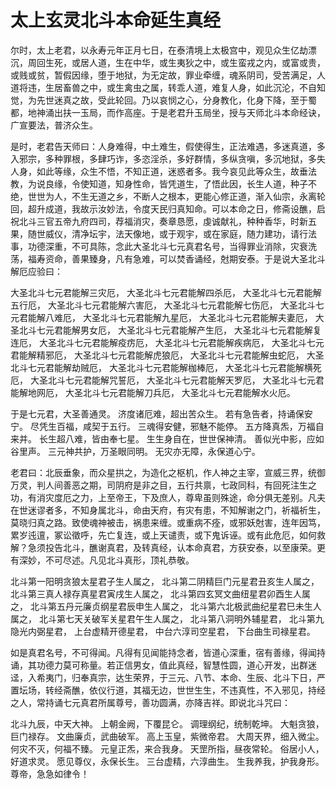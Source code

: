 # 太上玄灵北斗本命延生真经

尔时，太上老君，以永寿元年正月七日，在泰清境上太极宫中，观见众生亿劫漂沉，周回生死，或居人道，生在中华，或生夷狄之中，或生蛮戎之内，或富或贵，或贱或贫，暂假因缘，堕于地狱，为无定故，罪业牵缠，魂系阴司，受苦满足，人道将违，生居畜兽之中，或生禽虫之属，转乖人道，难复人身，如此沉沦，不自知觉，为先世迷真之故，受此轮回。乃以哀悯之心，分身教化，化身下降，至于蜀都，地神涌出扶一玉局，而作高座。于是老君升玉局坐，授与天师北斗本命经诀，广宣要法，普济众生。

是时，老君告天师曰：人身难得，中土难生，假使得生，正法难遇，多迷真道，多入邪宗，多种罪根，多肆巧诈，多恣淫杀，多好群情，多纵贪嗔，多沉地狱，多失人身，如此等缘，众生不悟，不知正道，迷惑者多。我今哀见此等众生，故垂法教，为说良缘，令使知道，知身性命，皆凭道生，了悟此因，长生人道，种子不绝，世世为人，不生无道之乡，不断人之根本，更能心修正道，渐入仙宗，永离轮回，超升成道，我故示汝妙法，令度天民归真知命。可以本命之日，修斋设醮，启祝北斗三官五帝九府四司，荐福消灾，奏章恳愿，虔诚献礼，种种香华，时新五果，随世威仪，清净坛宇，法天像地，或于观宇，或在家庭，随力建功，请行法事，功德深重，不可具陈，念此大圣北斗七元真君名号，当得罪业消除，灾衰洗荡，福寿资命，善果臻身，凡有急难，可以焚香诵经，尅期安泰。于是说大圣北斗解厄应验曰：

大圣北斗七元君能解三灾厄，
大圣北斗七元君能解四杀厄，
大圣北斗七元君能解五行厄，
大圣北斗七元君能解六害厄，
大圣北斗七元君能解七伤厄，
大圣北斗七元君能解八难厄，
大圣北斗七元君能解九星厄，
大圣北斗七元君能解夫妻厄，
大圣北斗七元君能解男女厄，
大圣北斗七元君能解产生厄，
大圣北斗七元君能解复连厄，
大圣北斗七元君能解疫疠厄，
大圣北斗七元君能解疾病厄，
大圣北斗七元君能解精邪厄，
大圣北斗七元君能解虎狼厄，
大圣北斗七元君能解虫蛇厄，
大圣北斗七元君能解劫贼厄，
大圣北斗七元君能解枷棒厄，
大圣北斗七元君能解横死厄，
大圣北斗七元君能解咒誓厄，
大圣北斗七元君能解天罗厄，
大圣北斗七元君能解地网厄，
大圣北斗七元君能解刀兵厄，
大圣北斗七元君能解水火厄。

于是七元君，大圣善通灵。
济度诸厄难，超出苦众生。
若有急告者，持诵保安宁。
尽凭生百福，咸契于五行。
三魂得安健，邪魅不能停。
五方降真炁，万福自来并。
长生超八难，皆由奉七星。
生生身自在，世世保神清。
善似光中影，应如谷里声。
三元神共护，万圣眼同明。
无灾亦无障，永保道心宁。

老君曰：北辰垂象，而众星拱之，为造化之枢机，作人神之主宰，宣威三界，统御万灵，判人间善恶之期，司阴府是非之目，五行共禀，七政同科，有回死注生之功，有消灾度厄之力，上至帝王，下及庶人，尊卑虽则殊途，命分俱无差别。凡夫在世迷谬者多，不知身属北斗，命由天府，有灾有患，不知解谢之门，祈福祈生，莫晓归真之路。致使魂神被击，祸患来缠。或重病不痊，或邪妖尅害，连年因笃，累岁迍邅，冢讼徵呼，先亡复连，或上天谴责，或下鬼诉诬。或有此危厄，如何救解？急须投告北斗，醮谢真君，及转真经，认本命真君，方获安泰，以至康荣。更有深妙，不可尽述。凡见北斗真形，顶礼恭敬。

北斗第一阳明贪狼太星君子生人属之，
北斗第二阴精巨门元星君丑亥生人属之，
北斗第三真人禄存真星君寅戌生人属之，
北斗第四玄冥文曲纽星君卯酉生人属之，
北斗第五丹元廉贞纲星君辰申生人属之，
北斗第六北极武曲纪星君巳未生人属之，
北斗第七天关破军关星君午生人属之，
北斗第八洞明外辅星君，
北斗第九隐光内弼星君，
上台虚精开德星君，
中台六淳司空星君，
下台曲生司禄星君。

如是真君名号，不可得闻。凡得有见闻能持念者，皆道心深重，宿有善缘，得闻持诵，其功德力莫可称量。若正信男女，值此真经，智慧性圆，道心开发，出群迷迳，入希夷门，归奉真宗，达生荣界，于三元、八节、本命、生辰、北斗下日，严置坛场，转经斋醮，依仪行道，其福无边，世世生生，不违真性，不入邪见，持经之人，常持诵七元真君所属尊号，善功圆满，亦降吉祥。即说北斗咒曰：

北斗九辰，中天大神。
上朝金阙，下覆昆仑。
调理纲纪，统制乾坤。
大魁贪狼，巨门禄存。
文曲廉贞，武曲破军。
高上玉皇，紫微帝君。
大周天界，细入微尘。
何灾不灭，何福不臻。
元皇正炁，来合我身。
天罡所指，昼夜常轮。
俗居小人，好道求灵。
愿见尊仪，永保长生。
三台虚精，六淳曲生。
生我养我，护我身形。
尊帝，急急如律令！

